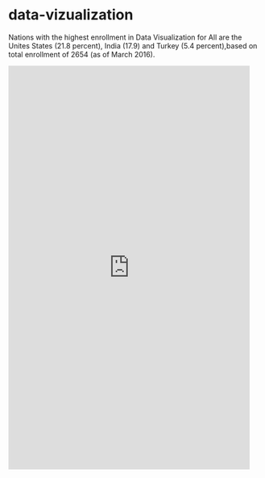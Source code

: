 # data-vizualization

Nations with the highest enrollment in Data Visualization for All are the Unites States (21.8 percent), India (17.9) and Turkey (5.4 percent),based on total enrollment of 2654 (as of March 2016).

<iframe src="https://public.tableau.com/views/DataViz-EnrollmentbyCountry/DataVisualization-EnrollmentByCountry?:showVizHome=no&:embed=true" width="95%" height="800" seamless frameborder="0" scrolling="no" ></iframe>
